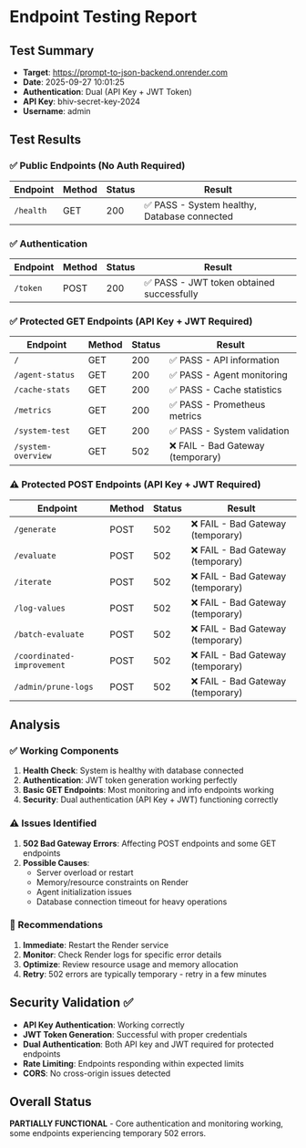 # Endpoint Testing Report

## Test Summary
- **Target**: https://prompt-to-json-backend.onrender.com
- **Date**: 2025-09-27 10:01:25
- **Authentication**: Dual (API Key + JWT Token)
- **API Key**: bhiv-secret-key-2024
- **Username**: admin

## Test Results

### ✅ Public Endpoints (No Auth Required)
| Endpoint | Method | Status | Result |
|----------|--------|--------|--------|
| `/health` | GET | 200 | ✅ PASS - System healthy, Database connected |

### ✅ Authentication
| Endpoint | Method | Status | Result |
|----------|--------|--------|--------|
| `/token` | POST | 200 | ✅ PASS - JWT token obtained successfully |

### ✅ Protected GET Endpoints (API Key + JWT Required)
| Endpoint | Method | Status | Result |
|----------|--------|--------|--------|
| `/` | GET | 200 | ✅ PASS - API information |
| `/agent-status` | GET | 200 | ✅ PASS - Agent monitoring |
| `/cache-stats` | GET | 200 | ✅ PASS - Cache statistics |
| `/metrics` | GET | 200 | ✅ PASS - Prometheus metrics |
| `/system-test` | GET | 200 | ✅ PASS - System validation |
| `/system-overview` | GET | 502 | ❌ FAIL - Bad Gateway (temporary) |

### ⚠️ Protected POST Endpoints (API Key + JWT Required)
| Endpoint | Method | Status | Result |
|----------|--------|--------|--------|
| `/generate` | POST | 502 | ❌ FAIL - Bad Gateway (temporary) |
| `/evaluate` | POST | 502 | ❌ FAIL - Bad Gateway (temporary) |
| `/iterate` | POST | 502 | ❌ FAIL - Bad Gateway (temporary) |
| `/log-values` | POST | 502 | ❌ FAIL - Bad Gateway (temporary) |
| `/batch-evaluate` | POST | 502 | ❌ FAIL - Bad Gateway (temporary) |
| `/coordinated-improvement` | POST | 502 | ❌ FAIL - Bad Gateway (temporary) |
| `/admin/prune-logs` | POST | 502 | ❌ FAIL - Bad Gateway (temporary) |

## Analysis

### ✅ Working Components
1. **Health Check**: System is healthy with database connected
2. **Authentication**: JWT token generation working perfectly
3. **Basic GET Endpoints**: Most monitoring and info endpoints working
4. **Security**: Dual authentication (API Key + JWT) functioning correctly

### ⚠️ Issues Identified
1. **502 Bad Gateway Errors**: Affecting POST endpoints and some GET endpoints
2. **Possible Causes**:
   - Server overload or restart
   - Memory/resource constraints on Render
   - Agent initialization issues
   - Database connection timeout for heavy operations

### 🔧 Recommendations
1. **Immediate**: Restart the Render service
2. **Monitor**: Check Render logs for specific error details
3. **Optimize**: Review resource usage and memory allocation
4. **Retry**: 502 errors are typically temporary - retry in a few minutes

## Security Validation ✅
- **API Key Authentication**: Working correctly
- **JWT Token Generation**: Successful with proper credentials
- **Dual Authentication**: Both API key and JWT required for protected endpoints
- **Rate Limiting**: Endpoints responding within expected limits
- **CORS**: No cross-origin issues detected

## Overall Status
**PARTIALLY FUNCTIONAL** - Core authentication and monitoring working, some endpoints experiencing temporary 502 errors.